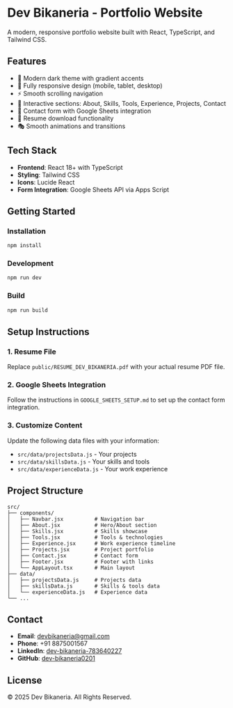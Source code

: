 # Dev Bikaneria - Portfolio Website

A modern, responsive portfolio website built with React, TypeScript, and Tailwind CSS.

## Features

- 🎨 Modern dark theme with gradient accents
- 📱 Fully responsive design (mobile, tablet, desktop)
- ⚡ Smooth scrolling navigation
- 🎯 Interactive sections: About, Skills, Tools, Experience, Projects, Contact
- 📧 Contact form with Google Sheets integration
- 📄 Resume download functionality
- 🎭 Smooth animations and transitions

## Tech Stack

- **Frontend**: React 18+ with TypeScript
- **Styling**: Tailwind CSS
- **Icons**: Lucide React
- **Form Integration**: Google Sheets API via Apps Script

## Getting Started

### Installation

```bash
npm install
```

### Development

```bash
npm run dev
```

### Build

```bash
npm run build
```

## Setup Instructions

### 1. Resume File

Replace `public/RESUME_DEV_BIKANERIA.pdf` with your actual resume PDF file.

### 2. Google Sheets Integration

Follow the instructions in `GOOGLE_SHEETS_SETUP.md` to set up the contact form integration.

### 3. Customize Content

Update the following data files with your information:
- `src/data/projectsData.js` - Your projects
- `src/data/skillsData.js` - Your skills and tools
- `src/data/experienceData.js` - Your work experience

## Project Structure

```
src/
├── components/
│   ├── Navbar.jsx          # Navigation bar
│   ├── About.jsx           # Hero/About section
│   ├── Skills.jsx          # Skills showcase
│   ├── Tools.jsx           # Tools & technologies
│   ├── Experience.jsx      # Work experience timeline
│   ├── Projects.jsx        # Project portfolio
│   ├── Contact.jsx         # Contact form
│   ├── Footer.jsx          # Footer with links
│   └── AppLayout.tsx       # Main layout
├── data/
│   ├── projectsData.js     # Projects data
│   ├── skillsData.js       # Skills & tools data
│   └── experienceData.js   # Experience data
└── ...
```

## Contact

- **Email**: devbikaneria@gmail.com
- **Phone**: +91 8875001567
- **LinkedIn**: [dev-bikaneria-783640227](https://linkedin.com/in/dev-bikaneria-783640227)
- **GitHub**: [dev-bikaneria0201](https://github.com/dev-bikaneria0201)

## License

© 2025 Dev Bikaneria. All Rights Reserved.
